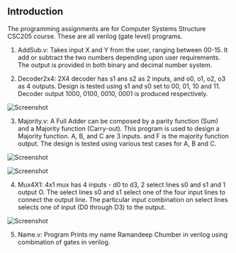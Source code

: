 ## Introduction

The programming assignments are for Computer Systems Structure CSC205 course. These are all verilog (gate level) programs. 

1. AddSub.v: Takes input X and Y from the user, ranging between 00-15. It add or subtract the two numbers depending upon user requirements. The output is provided in both binary and decimal number system. 

2. Decoder2x4: 2X4 decoder has s1 ans s2 as 2 inputs, and o0, o1, o2, o3 as 4 outputs. Design is tested using s1 and s0 set to 00, 01, 10 and 11. Decoder output 1000, 0100, 0010, 0001 is produced respectively.

![Screenshot](Dec.png=200x200)

3. Majority.v: A Full Adder can be composed by a parity function (Sum) and a Majority function (Carry-out). This program is used to design a Majority function. A, B, and C are 3 inputs. and F is the majority function output. The design is tested using various test cases for A, B and C.

![Screenshot](Maj.png=200x200)

![Screenshot](Par.png=200x200)

4. Mux4X1: 4x1 mux has 4 inputs - d0 to d3, 2 select lines s0 and s1 and 1 output O. The select lines s0 and s1 select one of the four input lines to connect the output line. The particular input combination on select lines selects one of input (D0 through D3) to the output.

![Screenshot](4*1Mux.png=200x200)

5. Name.v: Program Prints my name Ramandeep Chumber in verilog using combination of gates in verilog.
